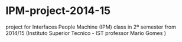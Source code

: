# IPM-project-2014-15
project for Interfaces People Machine (IPM) class in 2º semester from 2014/15 (Instituto Superior Tecnico - IST professor Mario Gomes )
